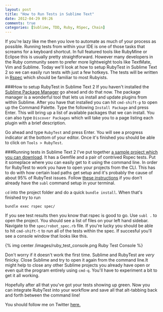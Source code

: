 ```yaml
---
layout: post
title: "How to Run Tests in Sublime Text"
date: 2012-04-29 09:26
comments: true
categories: [Sublime, TDD, Ruby, RSpec, Chain]
---
```


If you're lazy like me then you love to automate as much of your process as possible. Running tests from within your IDE is one of those tasks that screams for a keyboard shortcut. In full featured tools like RubyMine or Eclipse this is usually pretty straightforward. However many developers in the Ruby community seem to prefer more lightweight tools like TextMate, Vim and Sublime. Today we'll look at how to setup RubyTest in Sublime Text 2 so we can easily run tests with just a few hotkeys. The tests will be written in [Rspec](http://rspec.info/) which should be familiar to most Rubyists.

<!--more-->

###How to setup RubyTest in Sublime Text 2
If you haven't installed the [Sublime Package Manager](http://wbond.net/sublime_packages/package_control) go ahead and do that now. The package manager is a wonderful tool that lets us install and update plugins from within Sublime. After you have that installed you can hit `cmd-shift-p` to open up the Command Palette. Type the following `Install Package` and press Enter. This will bring up a list of available packages that we can install. You can also type `Discover Packages` which will take you to a page listing each plugin with a brief description.

Go ahead and type `RubyTest` and press Enter. You will see a progress indicator at the bottom of your editor. Once it's finished you should be able to click on `Tools > RubyTest`.


###Running tests in Sublime Text 2
I've put together [a sample project which you can download](https://github.com/robdodson/testing_demo). It has a Gemfile and a pair of contrived Rspec tests. Put it someplace where you can easily get to it using the command line. In order for RubyTest to work you have to open your projects from the CLI. This has to do with how certain load paths get setup and it's probably the cause of about 95% of RubyTest issues. Follow [these instructions](http://www.sublimetext.com/docs/2/osx_command_line.html) if you don't already have the `subl` command setup in your terminal.

`cd` into the project folder and do a quick `bundle install`. When that's finished try to run
```
bundle exec rspec spec/
```
If you see test results then you know that rspec is good to go. Use `subl .` to open the project. You should see a list of files on your left hand sidebar. Navigate to the `spec/robot_spec.rb` file. If you're lucky you should be able to hit `cmd-shift-t` to run all of the tests within the spec. If succesful you'll see a console window that looks like this.

{% img center /images/ruby_test_console.png Ruby Test Console %}

Don't worry if it doesn't work the first time. Sublime and RubyTest are *very* finicky. Close Sublime and try to open it again from the command line.It might help to close any other Sublime projects you already have open or even quit the program entirely using `cmd-q`. You'll have to experiment a bit to get it all working.

Hopefully after all that you've got your tests showing up green. Now you can integrate RubyTest into your workflow and save all that alt-tabbing back and forth between the command line!

You should follow me on Twitter [here.](http://twitter.com/rob_dodson)